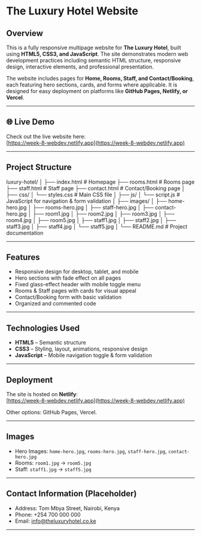# The Luxury Hotel Website

## Overview
This is a fully responsive multipage website for **The Luxury Hotel**, built using **HTML5, CSS3, and JavaScript**. The site demonstrates modern web development practices including semantic HTML structure, responsive design, interactive elements, and professional presentation.

The website includes pages for **Home, Rooms, Staff, and Contact/Booking**, each featuring hero sections, cards, and forms where applicable. It is designed for easy deployment on platforms like **GitHub Pages, Netlify, or Vercel**.

---

## 🌐 Live Demo
Check out the live website here:  
[https://week-8-webdev.netlify.app](https://week-8-webdev.netlify.app)

---

## Project Structure

luxury-hotel/
│
├── index.html # Homepage
├── rooms.html # Rooms page
├── staff.html # Staff page
├── contact.html # Contact/Booking page
│
├── css/
│ └── styles.css # Main CSS file
│
├── js/
│ └── script.js # JavaScript for navigation & form validation
│
├── images/
│ ├── home-hero.jpg
│ ├── rooms-hero.jpg
│ ├── staff-hero.jpg
│ ├── contact-hero.jpg
│ ├── room1.jpg
│ ├── room2.jpg
│ ├── room3.jpg
│ ├── room4.jpg
│ ├── room5.jpg
│ ├── staff1.jpg
│ ├── staff2.jpg
│ ├── staff3.jpg
│ ├── staff4.jpg
│ └── staff5.jpg
│
└── README.md # Project documentation

---

## Features

- Responsive design for desktop, tablet, and mobile  
- Hero sections with fade effect on all pages  
- Fixed glass-effect header with mobile toggle menu  
- Rooms & Staff pages with cards for visual appeal  
- Contact/Booking form with basic validation  
- Organized and commented code  

---

## Technologies Used

- **HTML5** – Semantic structure  
- **CSS3** – Styling, layout, animations, responsive design  
- **JavaScript** – Mobile navigation toggle & form validation  

---

## Deployment

The site is hosted on **Netlify**:  
[https://week-8-webdev.netlify.app](https://week-8-webdev.netlify.app)  

Other options: GitHub Pages, Vercel.

---

## Images

- Hero Images: `home-hero.jpg`, `rooms-hero.jpg`, `staff-hero.jpg`, `contact-hero.jpg`  
- Rooms: `room1.jpg` → `room5.jpg`  
- Staff: `staff1.jpg` → `staff5.jpg`  

---

## Contact Information (Placeholder)

- Address: Tom Mbya Street, Nairobi, Kenya  
- Phone: +254 700 000 000  
- Email: info@theluxuryhotel.co.ke  

---